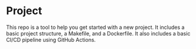 # Project

This repo is a tool to help you get started with a new project. It includes a basic project structure, a Makefile, and a Dockerfile. It also includes a basic CI/CD pipeline using GitHub Actions.